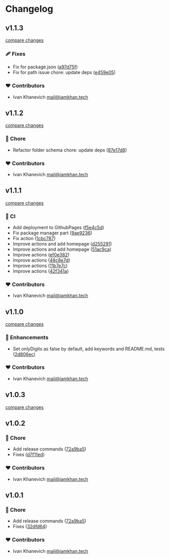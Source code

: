 # Changelog


## v1.1.3

[compare changes](https://github.com/iamkhan21/mui-useful-components/compare/v1.1.2...v1.1.3)

### 🩹 Fixes

- Fix for package.json ([a97d75f](https://github.com/iamkhan21/mui-useful-components/commit/a97d75f))
- Fix for path issue chore: update deps ([e459e05](https://github.com/iamkhan21/mui-useful-components/commit/e459e05))

### ❤️ Contributors

- Ivan Khanevich <mail@iamkhan.tech>

## v1.1.2

[compare changes](https://github.com/iamkhan21/mui-useful-components/compare/v1.1.1...v1.1.2)

### 🏡 Chore

- Refactor folder schema chore: update deps ([87e17d8](https://github.com/iamkhan21/mui-useful-components/commit/87e17d8))

### ❤️ Contributors

- Ivan Khanevich <mail@iamkhan.tech>

## v1.1.1

[compare changes](https://github.com/iamkhan21/mui-useful-components/compare/v1.1.0...v1.1.1)

### 🤖 CI

- Add deployment to GithubPages ([f5e4c5d](https://github.com/iamkhan21/mui-useful-components/commit/f5e4c5d))
- Fix package manager part ([9ae9236](https://github.com/iamkhan21/mui-useful-components/commit/9ae9236))
- Fix action ([1cbc787](https://github.com/iamkhan21/mui-useful-components/commit/1cbc787))
- Improve actions and add homepage ([d255291](https://github.com/iamkhan21/mui-useful-components/commit/d255291))
- Improve actions and add homepage ([51ac9ca](https://github.com/iamkhan21/mui-useful-components/commit/51ac9ca))
- Improve actions ([ef0e382](https://github.com/iamkhan21/mui-useful-components/commit/ef0e382))
- Improve actions ([48c8e7d](https://github.com/iamkhan21/mui-useful-components/commit/48c8e7d))
- Improve actions ([11b7e7c](https://github.com/iamkhan21/mui-useful-components/commit/11b7e7c))
- Improve actions ([42f341a](https://github.com/iamkhan21/mui-useful-components/commit/42f341a))

### ❤️ Contributors

- Ivan Khanevich <mail@iamkhan.tech>

## v1.1.0

[compare changes](https://github.com/iamkhan21/mui-useful-components/compare/v1.0.2...v1.1.0)

### 🚀 Enhancements

- Set onlyDigits as false by default, add keywords and README.md, tests ([2d806ec](https://github.com/iamkhan21/mui-useful-components/commit/2d806ec))

### ❤️ Contributors

- Ivan Khanevich <mail@iamkhan.tech>

## v1.0.3

[compare changes](https://github.com/iamkhan21/mui-useful-components/compare/v1.0.2...v1.0.3)

## v1.0.2


### 🏡 Chore

- Add release commands ([72a9ba5](https://github.com/iamkhan21/mui-useful-components/commit/72a9ba5))
- Fixes ([d7f11ed](https://github.com/iamkhan21/mui-useful-components/commit/d7f11ed))

### ❤️ Contributors

- Ivan Khanevich <mail@iamkhan.tech>

## v1.0.1


### 🏡 Chore

- Add release commands ([72a9ba5](https://github.com/iamkhan21/mui-useful-components/commit/72a9ba5))
- Fixes ([32dfd64](https://github.com/iamkhan21/mui-useful-components/commit/32dfd64))

### ❤️ Contributors

- Ivan Khanevich <mail@iamkhan.tech>

